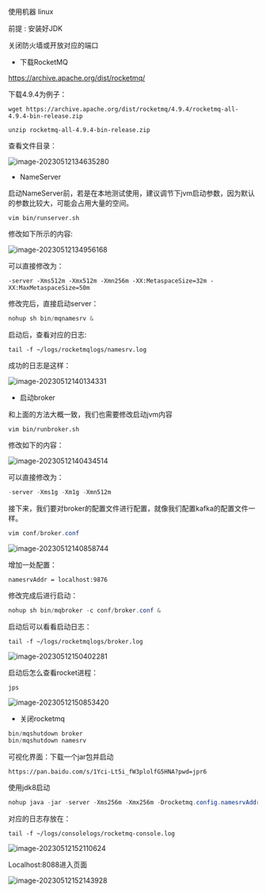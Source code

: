 

使用机器 linux

前提 : 安装好JDK

关闭防火墙或开放对应的端口



- 下载RocketMQ

https://archive.apache.org/dist/rocketmq/

下载4.9.4为例子：

```shell
wget https://archive.apache.org/dist/rocketmq/4.9.4/rocketmq-all-4.9.4-bin-release.zip

unzip rocketmq-all-4.9.4-bin-release.zip 
```



查看文件目录：

![image-20230512134635280](https://2290653824-github-io.oss-cn-hangzhou.aliyuncs.com/undefinedimage-20230512134635280.png)



- NameServer

启动NameServer前，若是在本地测试使用，建议调节下jvm启动参数，因为默认的参数比较大，可能会占用大量的空间。

```
vim bin/runserver.sh
```

修改如下所示的内容:

![image-20230512134956168](https://2290653824-github-io.oss-cn-hangzhou.aliyuncs.com/undefinedimage-20230512134956168.png)

可以直接修改为：

```
-server -Xms512m -Xmx512m -Xmn256m -XX:MetaspaceSize=32m -XX:MaxMetaspaceSize=50m
```

修改完后，直接启动server：

```java
nohup sh bin/mqnamesrv &
```

启动后，查看对应的日志:

```
tail -f ~/logs/rocketmqlogs/namesrv.log
```

成功的日志是这样：

![image-20230512140134331](https://2290653824-github-io.oss-cn-hangzhou.aliyuncs.com/undefinedimage-20230512140134331.png)

- 启动broker

和上面的方法大概一致，我们也需要修改启动jvm内容

```
vim bin/runbroker.sh
```

修改如下的内容：

![image-20230512140434514](https://2290653824-github-io.oss-cn-hangzhou.aliyuncs.com/undefinedimage-20230512140434514.png)

可以直接修改为：

```java
-server -Xms1g -Xm1g -Xmn512m
```



接下来，我们要对broker的配置文件进行配置，就像我们配置kafka的配置文件一样。

```java
vim conf/broker.conf
```

![image-20230512140858744](https://2290653824-github-io.oss-cn-hangzhou.aliyuncs.com/undefinedimage-20230512140858744.png)

增加一处配置：

```
namesrvAddr = localhost:9876
```

修改完成后进行启动：

```java
nohup sh bin/mqbroker -c conf/broker.conf &
```

启动后可以看看启动日志：

```
tail -f ~/logs/rocketmqlogs/broker.log
```



![image-20230512150402281](https://2290653824-github-io.oss-cn-hangzhou.aliyuncs.com/undefinedimage-20230512150402281.png)



启动后怎么查看rocket进程：

```
jps
```

![image-20230512150853420](https://2290653824-github-io.oss-cn-hangzhou.aliyuncs.com/undefinedimage-20230512150853420.png)





- 关闭rocketmq

```java
bin/mqshutdown broker
bin/mqshutdown namesrv  
```



可视化界面：下载一个jar包并启动

```
https://pan.baidu.com/s/1Yci-Lt5i_fW3plolfG5HNA?pwd=jpr6
```

使用jdk8启动

```java
nohup java -jar -server -Xms256m -Xmx256m -Drocketmq.config.namesrvAddr=localhost:9876 -Dserver.port=8088 rocketmq-console-ng-1.0.1.jar &
```

对应的日志存放在：

```
tail -f ~/logs/consolelogs/rocketmq-console.log
```

![image-20230512152110624](https://2290653824-github-io.oss-cn-hangzhou.aliyuncs.com/undefinedimage-20230512152110624.png)

Localhost:8088进入页面

![image-20230512152143928](https://2290653824-github-io.oss-cn-hangzhou.aliyuncs.com/undefinedimage-20230512152143928.png)
